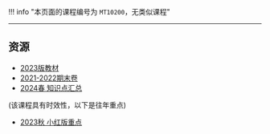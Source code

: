 !!! info "本页面的课程编号为 `MT10200`，无类似课程"

---

## 资源  
- [2023版教材](https://api.mir6.com/api/lanzou?url=https://cqu-openlib.lanzout.com/igpn21wkjlmb&down=true)  
- [2021-2022期末卷](https://api.mir6.com/api/lanzou?url=https://cqu-openlib.lanzout.com/i4JGr1z63gob&down=true)
- [2024春 知识点汇总](https://api.mir6.com/api/lanzou?url=https://cqu-openlib.lanzout.com/iHF3Z21k604j&down=true)

(该课程具有时效性，以下是往年重点)  

- [2023秋 小红版重点](https://api.mir6.com/api/lanzou?url=https://cqu-openlib.lanzout.com/iWHhj1z63gre&down=true)